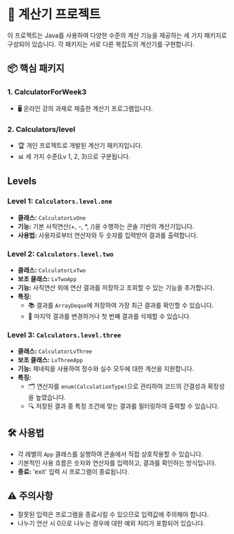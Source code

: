 # 🧮 계산기 프로젝트

이 프로젝트는 Java를 사용하여 다양한 수준의 계산 기능을 제공하는 세 가지 패키지로 구성되어 있습니다. 각 패키지는 서로 다른 복잡도의 계산기를 구현합니다.

## 📦 핵심 패키지

### 1. CalculatorForWeek3
- 🖥️ 온라인 강의 과제로 제출한 계산기 프로그램입니다.

### 2. Calculators/level
- 🏆 개인 프로젝트로 개발된 계산기 패키지입니다.
- 📊 세 가지 수준(Lv 1, 2, 3)으로 구분됩니다.

## Levels

### Level 1: `Calculators.level.one`
- **클래스:** `CalculatorLvOne`
- **기능:** 기본 사칙연산(+, -, *, /)을 수행하는 콘솔 기반의 계산기입니다.
- **사용법:** 사용자로부터 연산자와 두 숫자를 입력받아 결과를 출력합니다.

### Level 2: `Calculators.level.two`
- **클래스:** `CalculatorLvTwo`
- **보조 클래스:** `LvTwoApp`
- **기능:** 사칙연산 외에 연산 결과를 저장하고 조회할 수 있는 기능을 추가합니다.
- **특징:** 
  - 📚 결과를 `ArrayDeque`에 저장하여 가장 최근 결과를 확인할 수 있습니다.
  - 🔄 마지막 결과를 변경하거나 첫 번째 결과를 삭제할 수 있습니다.

### Level 3: `Calculators.level.three`
- **클래스:** `CalculatorLvThree`
- **보조 클래스:** `LvThreeApp`
- **기능:** 제네릭을 사용하여 정수와 실수 모두에 대한 계산을 지원합니다.
- **특징:**
  - 🗂️ 연산자를 `enum(CalculationType)`으로 관리하여 코드의 간결성과 확장성을 높였습니다.
  - 🔍 저장된 결과 중 특정 조건에 맞는 결과를 필터링하여 출력할 수 있습니다.

## 🛠️ 사용법

- 각 레벨의 `App` 클래스를 실행하여 콘솔에서 직접 상호작용할 수 있습니다.
- 기본적인 사용 흐름은 숫자와 연산자를 입력하고, 결과를 확인하는 방식입니다.
- **종료:** 'exit' 입력 시 프로그램이 종료됩니다.

## ⚠️ 주의사항
- 잘못된 입력은 프로그램을 종료시킬 수 있으므로 입력값에 주의해야 합니다.
- 나누기 연산 시 0으로 나누는 경우에 대한 예외 처리가 포함되어 있습니다.
